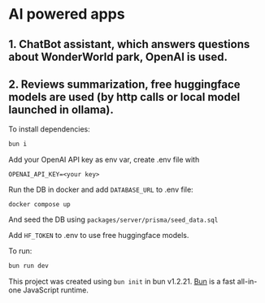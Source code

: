 # AI powered apps

## 1. ChatBot assistant, which answers questions about WonderWorld park, OpenAI is used.

## 2. Reviews summarization, free huggingface models are used (by http calls or local model launched in ollama).

To install dependencies:

```bash
bun i
```

Add your OpenAI API key as env var, create .env file with

```
OPENAI_API_KEY=<your key>
```

Run the DB in docker and add `DATABASE_URL` to .env file:

```
docker compose up
```

And seed the DB using `packages/server/prisma/seed_data.sql`

Add `HF_TOKEN` to .env to use free huggingface models.

To run:

```bash
bun run dev
```

This project was created using `bun init` in bun v1.2.21. [Bun](https://bun.com) is a fast all-in-one JavaScript runtime.
